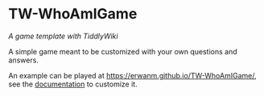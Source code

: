 # TW-WhoAmIGame

*A game template with TiddlyWiki*

A simple game meant to be customized with your own questions and answers.

An example can be played at https://erwanm.github.io/TW-WhoAmIGame/, see the [documentation](https://erwanm.github.io/TW-WhoAmIGame/#Instructions) to customize it. 

